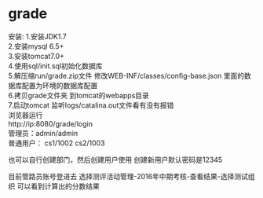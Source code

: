 # grade
安装:
1.安装JDK1.7<br>
2.安装mysql 6.5+<br>
3.安装tomcat7.0+<br>
4.使用sql/init.sql初始化数据库<br>
5.解压缩run/grade.zip文件 修改WEB-INF/classes/config-base.json 里面的数据库配置为环境的数据库配置<br>
6.拷贝grade文件夹 到tomcat的webapps目录 <br>
7.启动tomcat 监听logs/catalina.out文件看有没有报错<br>
浏览器运行<br>
http://ip:8080/grade/login <br>
管理员：admin/admin<br>
普通用户： cs1/1002  cs2/1003 <br>

也可以自行创建部门，然后创建用户使用 创建新用户默认密码是12345<br>

目前管路员账号登进去 选择测评活动管理-2016年中期考核-查看结果-选择测试组织 可以看到计算出的分数结果<br>
